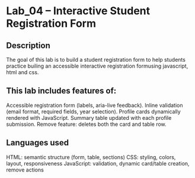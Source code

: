 # Lab_04 – Interactive Student Registration Form
## Description
The goal of this lab is to build a student registration form to help students practice builing an accessible interactive registration formusing javascript, html and css.

## This lab includes features of:
Accessible registration form (labels, aria-live feedback).
Inline validation (email format, required fields, year selection).
Profile cards dynamically rendered with JavaScript.
Summary table updated with each profile submission.
Remove feature: deletes both the card and table row.

## Languages used
HTML: semantic structure (form, table, sections)
CSS: styling, colors, layout, responsiveness
JavaScript: validation, dynamic card/table creation, remove actions

